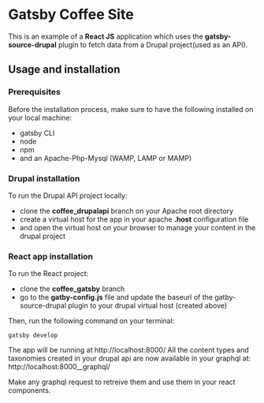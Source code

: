 # Gatsby Coffee Site 

This is an example of a **React JS** application which uses the **gatsby-source-drupal** plugin to fetch data from a Drupal project(used as an API). 

## Usage and installation
### Prerequisites
Before the installation process, make sure to have the following installed on your local machine: 
* gatsby CLI
* node
* npm 
* and an Apache-Php-Mysql (WAMP, LAMP or MAMP) 

### Drupal installation 
To run the Drupal API project locally: 
- clone the **coffee_drupalapi** branch on your Apache root directory
- create a virtual host for the app in your apache **.host**  configuration file
- and open the virtual host on your browser to manage your content in the drupal project

### React app installation
To run the React project: 
- clone the **coffee_gatsby** branch
- go to the **gatby-config.js** file and update the baseurl of the gatby-source-drupal plugin to your drupal virtual host (created above)

Then, run the following command on your terminal: 

```
gatsby develop
```
The app will be running at http://localhost:8000/
All the content types and taxonomies created in your drupal api are now available in your graphql at: http://localhost:8000__graphql/

Make any graphql request to retreive them and use them in your react components. 
